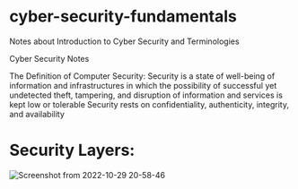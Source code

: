 # cyber-security-fundamentals
Notes about Introduction to Cyber Security and Terminologies

Cyber Security Notes
    
The Definition of Computer Security:
Security is a state of well-being of information and infrastructures in which the possibility of successful yet undetected theft, tampering, and disruption of information and services is kept low or tolerable
Security rests on confidentiality, authenticity, integrity, and availability


# Security Layers:

![Screenshot from 2022-10-29 20-58-46](https://user-images.githubusercontent.com/60755364/198842660-5e3eebdb-cb44-4813-bba4-9d69092108c4.png)
